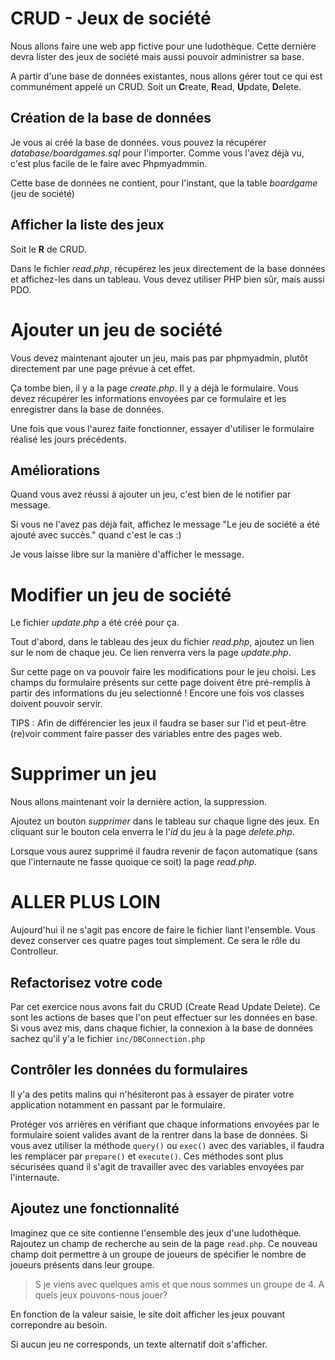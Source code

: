 # CRUD - Jeux de société

Nous allons faire une web app fictive pour une ludothèque. Cette dernière devra lister des jeux de société mais aussi pouvoir administrer sa base. 

A partir d'une base de données existantes, nous allons gérer tout ce qui est communément appelé un CRUD.
Soit un **C**reate, **R**ead, **U**pdate, **D**elete.

## Création de la base de données
Je vous ai créé la base de données. vous pouvez la récupérer *database/boardgames.sql* pour l'importer. Comme vous l'avez déjà vu, c'est plus facile de le faire avec Phpmyadmmin.

Cette base de données ne contient, pour l'instant, que la table *boardgame* (jeu de société)

## Afficher la liste des jeux
Soit le **R** de CRUD.

Dans le fichier *read.php*, récupérez les jeux directement de la base données et affichez-les dans un tableau.
Vous devez utiliser PHP bien sûr, mais aussi PDO. 

# Ajouter un jeu de société

Vous devez maintenant ajouter un jeu, mais pas par phpmyadmin, plutôt directement par une page prévue à cet effet.

Ça tombe bien, il y a la page *create.php*. Il y a déjà le formulaire. Vous devez récupérer les informations envoyées par ce formulaire et les enregistrer
dans la base de données.

Une fois que vous l'aurez faite fonctionner, essayer d'utiliser le formulaire réalisé les jours précédents. 

## Améliorations

Quand vous avez réussi à ajouter un jeu, c'est bien de le notifier par message.

Si vous ne l'avez pas déjà fait, affichez le message "Le jeu de société a été ajouté avec succès." quand c'est le cas :)

Je vous laisse libre sur la manière d'afficher le message.

# Modifier un jeu de société


Le fichier *update.php* a été créé pour ça.

Tout d'abord, dans le tableau des jeux du fichier *read.php*, ajoutez un lien sur le nom de chaque jeu. Ce lien renverra vers la page *update.php*.

Sur cette page on va pouvoir faire les modifications pour le jeu choisi. Les champs du formulaire présents sur cette page doivent être pré-remplis à partir des informations du jeu selectionné ! Encore une fois vos classes doivent pouvoir servir.

TIPS : Afin de différencier les jeux il faudra se baser sur l'id et peut-être (re)voir comment faire passer des variables entre des pages web.

# Supprimer un jeu

Nous allons maintenant voir la dernière action, la suppression.

Ajoutez un bouton *supprimer* dans le tableau sur chaque ligne des jeux. En cliquant sur le bouton cela enverra le l'*id* du jeu à la page *delete.php*.

Lorsque vous aurez supprimé il faudra revenir de façon automatique (sans que l'internaute ne fasse quoique ce soit) la page *read.php*.

# ALLER PLUS LOIN

Aujourd'hui il ne s'agit pas encore de faire le fichier liant l'ensemble. Vous devez conserver ces quatre pages tout simplement. Ce sera le rôle du Controlleur.

## Refactorisez votre code

Par cet exercice nous avons fait du CRUD (Create Read Update Delete). Ce sont les actions de bases que l'on peut effectuer sur les données en base.
Si vous avez mis, dans chaque fichier, la connexion à la base de données sachez qu'il y'a le fichier `inc/DBConnection.php`

## Contrôler les données du formulaires

Il y'a des petits malins qui n'hésiteront pas à essayer de pirater votre application notamment en passant par le formulaire.

Protéger vos arrières en vérifiant que chaque informations envoyées par le formulaire soient valides avant de la rentrer dans la base de données.
Si vous avez utiliser la méthode ```query()``` ou ```exec()``` avec des variables, il faudra les remplacer par ```prepare()``` et ```execute()```. Ces méthodes sont plus sécurisées quand il s'agit de travailler avec des variables envoyées par l'internaute.

## Ajoutez une fonctionnalité

Imaginez que ce site contienne l'ensemble des jeux d'une ludothèque.
Rajoutez un champ de recherche au sein de la page `read.php`.
Ce nouveau champ doit permettre à un groupe de joueurs de spécifier le nombre de joueurs présents dans leur groupe. 

> S je viens avec quelques amis et que nous sommes  un groupe de 4. A quels jeux pouvons-nous jouer?

En fonction de la valeur saisie, le site doit afficher les jeux pouvant correpondre au besoin. 

Si aucun jeu ne corresponds, un texte alternatif doit s'afficher. 